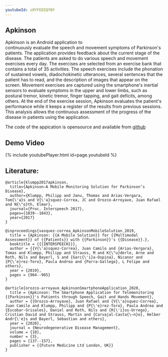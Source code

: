 ```yaml
---
youtubeId: zOYFEEEQfBY
---
```


## Apkinson

Apkinson is an Android application to  
continuously evaluate the speech and movement symptoms of Parkinson's patients. 
The application provides feedback about the current stage of the disease. 
The patients are asked to do various speech and movement exercises every day. 
The exercises are selected from an exercise bank that contains a total of 35 activities. 
The speech exercises include the phonation of sustained vowels, diadochokinetic utterances, several sentences that the patient has to read, and the description of images that appear on the screen. 
Movement exercises are captured using the smartphone's inertial sensors to evaluate symptoms in the upper and lower limbs, such as postural tremor, kinetic tremor, finger tapping, and gait deficits, among others.
At the end of the exercise session, Apkinson evaluates the patient's performance while it keeps a register of the results from previous sessions. 
This analysis allows the continuous assessment of the progress of the disease in patients using the application. 

The code of the appication is opensource and available from [github](https://github.com/SAGI-FAU/SMA2)

## Demo Video

{% include youtubePlayer.html id=page.youtubeId %}

## Literature:
```
@article{klumpp2017apkinson,
  title={Apkinson—A Mobile Monitoring Solution for Parkinson’s Disease},
  author={Klumpp, Philipp and Janu, Thomas and Arias-Vergara, Tom{\'a}s and V{\'a}squez-Correa, JC and Orozco-Arroyave, Juan Rafael and N{\"o}th, Elmar},
  journal={Proc. Interspeech 2017},
  pages={1839--1843},
  year={2017}
}

@inproceedings{vasquez-correa_ApkinsonMobileSolution_2019,
  title = {Apkinson: {{A Mobile Solution}} for {{Multimodal Assessment}} of {{Patients}} with {{Parkinson}}'s {{Disease}}.},
  booktitle = {{{INTERSPEECH}}},
  author = {{V{\'a}squez-Correa}, Juan Camilo and {Arias-Vergara}, Tomas and Klumpp, Philipp and Strauss, M and K{\"u}derle, Arne and Roth, Nils and Bayerl, S and {Garc{\'i}a-Ospina}, Nicanor and {P{\'e}rez-Toro}, Paula Andrea and {Parra-Gallego}, L Felipe and others},
  year = {2019},
  pages = {964--965}
}

@article{orozco-arroyave_ApkinsonSmartphoneApplication_2020,
  title = {Apkinson: The Smartphone Application for Telemonitoring {{Parkinson}}'s Patients through Speech, Gait and Hands Movement},
  author = {{Orozco-Arroyave}, Juan Rafael and {V{\'a}squez-Correa}, Juan Camilo and Klumpp, Philipp and {P{\'e}rez-Toro}, Paula Andrea and {Escobar-Grisales}, Daniel and Roth, Nils and {R{\'i}os-Urrego}, Cristian David and Strauss, Martin and {Carvajal-Casta{\~n}o}, Helber Andr{\'e}s and Bayerl, Sebastian and others},
  year = {2020},
  journal = {Neurodegenerative Disease Management},
  volume = {10},
  number = {3},
  pages = {137--157},
  publisher = {{Future Medicine Ltd London, UK}}
}

```
